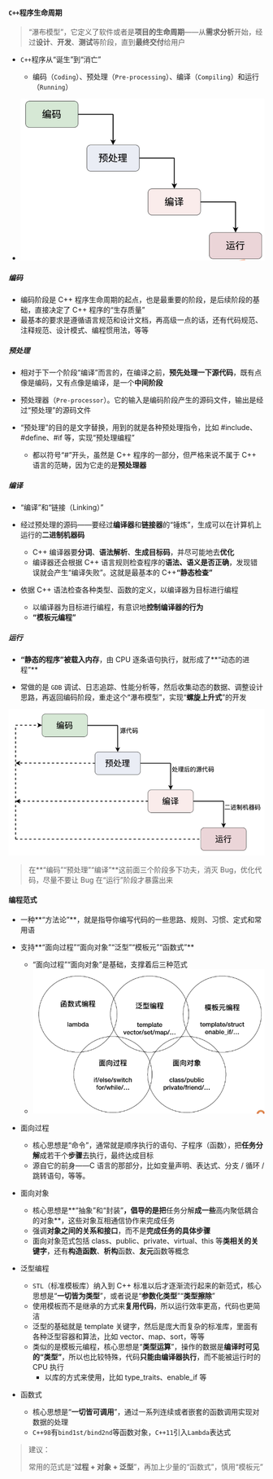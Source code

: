 #### `C++`程序生命周期

>  “瀑布模型”，它定义了软件或者是**项目的生命周期**——从**需求分析**开始，经过**设计**、**开发**、**测试**等阶段，直到**最终交付**给用户

* `C++`程序从“诞生”到“消亡”
  * 编码（`Coding`）、预处理（`Pre-processing`）、编译（`Compiling`）和运行 （`Running`）

* ![image-20220303212920428](1.assets/image-20220303212920428.png)

##### 编码

* 编码阶段是 C++ 程序生命周期的起点，也是最重要的阶段，是后续阶段的基础，直接决定了 C++ 程序的“生存质量”
* 最基本的要求是遵循语言规范和设计文档，再高级一点的话，还有代码规范、注释规范、设计模式、编程惯用法，等等

##### 预处理

* 相对于下一个阶段“编译”而言的，在编译之前，**预先处理一下源代码**，既有点像是编码，又有点像是编译，是一个**中间阶段**
* 预处理器（`Pre-processor`）。它的输入是编码阶段产生的源码文件，输出是经过“预处理”的源码文件

* “预处理”的目的是文字替换，用到的就是各种预处理指令，比如 #include、#define、#if 等，实现“预处理编程”
  * 都以符号“#”开头，虽然是 C++ 程序的一部分，但严格来说不属于 C++ 语言的范畴，因为它走的是**预处理器**

##### 编译

* “编译”和“链接（Linking）”

* 经过预处理的源码——要经过**编译器**和**链接器**的“锤炼”，生成可以在计算机上运行的**二进制机器码**
  * C++ 编译器要**分词**、**语法解析**、**生成目标码**，并尽可能地去**优化**
  * 编译器还会根据 C++ 语言规则检查程序的**语法、语义是否正确**，发现错误就会产生“编译失败”。这就是最基本的 C++**“静态检查”**
* 依据 C++ 语法检查各种类型、函数的定义，以编译器为目标进行编程
  * 以编译器为目标进行编程，有意识地**控制编译器的行为**
  * **“模板元编程”**

##### 运行

* **“静态的程序”**被**载入内存**，由 CPU 逐条语句执行，就形成了**“动态的进程”**

* 常做的是 `GDB` 调试、日志追踪、性能分析等，然后收集动态的数据、调整设计思路，再返回编码阶段，重走这个“瀑布模型”，实现“**螺旋上升式**”的开发

![image-20220306111052698](1.assets/image-20220306111052698.png)

> 在**“编码”“预处理”“编译”**这前面三个阶段多下功夫，消灭 Bug，优化代码，尽量不要让 Bug 在“运行”阶段才暴露出来

#### 编程范式

* 一种**“方法论”**，就是指导你编写代码的一些思路、规则、习惯、定式和常用语

* 支持**“面向过程”“面向对象”“泛型”“模板元”“函数式”**
  * “面向过程”“面向对象”是基础，支撑着后三种范式
  * ![image-20220306111255673](1.assets/image-20220306111255673.png)
* 面向过程
  * 核心思想是“命令”，通常就是顺序执行的语句、子程序（函数），把**任务分解**成若干个**步骤**去执行，最终达成目标
  * 源自它的前身——C 语言的那部分，比如变量声明、表达式、分支 / 循环 / 跳转语句，等等。

* 面向对象
  * 核心思想是**“抽象”和“封装”**，倡导的是把**任务分解**成一些**高内聚低耦合的对象**，这些对象互相通信协作来完成任务
  * 强调**对象之间的关系和接口**，而不是**完成任务的具体步骤**
  * 面向对象范式包括 class、public、private、virtual、this 等**类相关的关键字**，还有**构造函数**、**析构**函数、**友元**函数等概念

* 泛型编程
  * `STL`（标准模板库）纳入到 C++ 标准以后才逐渐流行起来的新范式，核心思想是“**一切皆为类型**”，或者说是“**参数化类型**”“**类型擦除**”
  * 使用模板而不是继承的方式来**复用代码**，所以运行效率更高，代码也更简洁
  * 泛型的基础就是 template 关键字，然后是庞大而复杂的标准库，里面有各种泛型容器和算法，比如 vector、map、sort，等等
  * 类似的是模板元编程，核心思想是“**类型运算**”，操作的数据是**编译时可见的“类型”**，所以也比较特殊，代码**只能由编译器执行**，而不能被运行时的 CPU 执行
    * 以库的方式来使用，比如 type_traits、enable_if 等

* 函数式
  * 核心思想是“**一切皆可调用**”，通过一系列连续或者嵌套的函数调用实现对数据的处理
  * `C++98`有`bind1st/bind2nd`等函数对象，`C++11`引入`Lambda`表达式

> 建议：
>
> 常用的范式是“**过程 + 对象 + 泛型**”，再加上少量的“函数式”，慎用“模板元”


